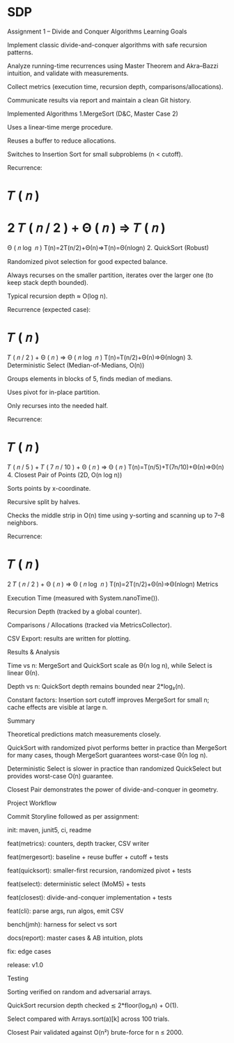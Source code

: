 # SDP
Assignment 1 – Divide and Conquer Algorithms
Learning Goals

Implement classic divide-and-conquer algorithms with safe recursion patterns.

Analyze running-time recurrences using Master Theorem and Akra–Bazzi intuition, and validate with measurements.

Collect metrics (execution time, recursion depth, comparisons/allocations).

Communicate results via report and maintain a clean Git history.

Implemented Algorithms
1.MergeSort (D&C, Master Case 2)

Uses a linear-time merge procedure.

Reuses a buffer to reduce allocations.

Switches to Insertion Sort for small subproblems (n < cutoff).

Recurrence:

𝑇
(
𝑛
)
=
2
𝑇
(
𝑛
/
2
)
+
Θ
(
𝑛
)
⇒
𝑇
(
𝑛
)
=
Θ
(
𝑛
log
⁡
𝑛
)
T(n)=2T(n/2)+Θ(n)⇒T(n)=Θ(nlogn)
2. QuickSort (Robust)

Randomized pivot selection for good expected balance.

Always recurses on the smaller partition, iterates over the larger one (to keep stack depth bounded).

Typical recursion depth ≈ O(log n).

Recurrence (expected case):

𝑇
(
𝑛
)
=
𝑇
(
𝑛
/
2
)
+
Θ
(
𝑛
)
⇒
Θ
(
𝑛
log
⁡
𝑛
)
T(n)=T(n/2)+Θ(n)⇒Θ(nlogn)
3. Deterministic Select (Median-of-Medians, O(n))

Groups elements in blocks of 5, finds median of medians.

Uses pivot for in-place partition.

Only recurses into the needed half.

Recurrence:

𝑇
(
𝑛
)
=
𝑇
(
𝑛
/
5
)
+
𝑇
(
7
𝑛
/
10
)
+
Θ
(
𝑛
)
⇒
Θ
(
𝑛
)
T(n)=T(n/5)+T(7n/10)+Θ(n)⇒Θ(n)
4. Closest Pair of Points (2D, O(n log n))

Sorts points by x-coordinate.

Recursive split by halves.

Checks the middle strip in O(n) time using y-sorting and scanning up to 7–8 neighbors.

Recurrence:

𝑇
(
𝑛
)
=
2
𝑇
(
𝑛
/
2
)
+
Θ
(
𝑛
)
⇒
Θ
(
𝑛
log
⁡
𝑛
)
T(n)=2T(n/2)+Θ(n)⇒Θ(nlogn)
Metrics

Execution Time (measured with System.nanoTime()).

Recursion Depth (tracked by a global counter).

Comparisons / Allocations (tracked via MetricsCollector).

CSV Export: results are written for plotting.

Results & Analysis

Time vs n: MergeSort and QuickSort scale as Θ(n log n), while Select is linear Θ(n).

Depth vs n: QuickSort depth remains bounded near 2*log₂(n).

Constant factors: Insertion sort cutoff improves MergeSort for small n; cache effects are visible at large n.

Summary

Theoretical predictions match measurements closely.

QuickSort with randomized pivot performs better in practice than MergeSort for many cases, though MergeSort guarantees worst-case Θ(n log n).

Deterministic Select is slower in practice than randomized QuickSelect but provides worst-case O(n) guarantee.

Closest Pair demonstrates the power of divide-and-conquer in geometry.

Project Workflow

Commit Storyline followed as per assignment:

init: maven, junit5, ci, readme

feat(metrics): counters, depth tracker, CSV writer

feat(mergesort): baseline + reuse buffer + cutoff + tests

feat(quicksort): smaller-first recursion, randomized pivot + tests

feat(select): deterministic select (MoM5) + tests

feat(closest): divide-and-conquer implementation + tests

feat(cli): parse args, run algos, emit CSV

bench(jmh): harness for select vs sort

docs(report): master cases & AB intuition, plots

fix: edge cases

release: v1.0

Testing

Sorting verified on random and adversarial arrays.

QuickSort recursion depth checked ≲ 2*floor(log₂n) + O(1).

Select compared with Arrays.sort(a)[k] across 100 trials.

Closest Pair validated against O(n²) brute-force for n ≤ 2000.

